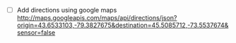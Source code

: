 - [ ] Add directions using google maps http://maps.googleapis.com/maps/api/directions/json?origin=43.6533103,-79.3827675&destination=45.5085712,-73.5537674&sensor=false
